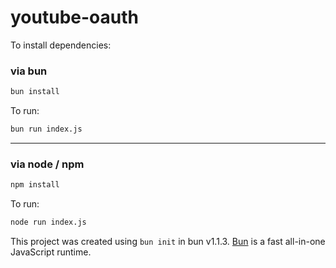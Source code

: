 # youtube-oauth

To install dependencies:

### via bun
```bash
bun install
```

To run:

```bash
bun run index.js
```

---

### via node / npm

```bash
npm install
```
To run:
```bash
node run index.js
```

This project was created using `bun init` in bun v1.1.3. [Bun](https://bun.sh) is a fast all-in-one JavaScript runtime.
